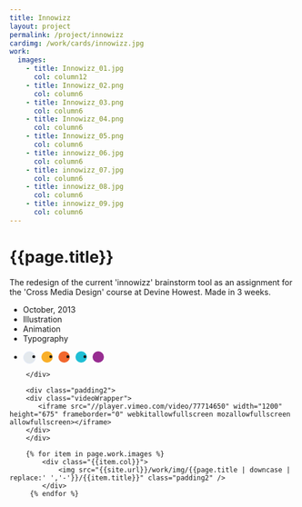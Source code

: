 ```yaml
---
title: Innowizz
layout: project
permalink: /project/innowizz
cardimg: /work/cards/innowizz.jpg
work:
  images:
    - title: Innowizz_01.jpg
      col: column12
    - title: Innowizz_02.png
      col: column6
    - title: Innowizz_03.png
      col: column6
    - title: Innowizz_04.png
      col: column6
    - title: Innowizz_05.png
      col: column6
    - title: innowizz_06.jpg
      col: column6   
    - title: innowizz_07.jpg
      col: column6
    - title: innowizz_08.jpg
      col: column6  
    - title: innowizz_09.jpg
      col: column6   
---
```


<div class="limiter margin-top8 clearfix padding2 margin-bottom4">
	<div id='intro' class='margin2r column7'>
		<h1 class="brandon">{{page.title}}</h1>
		<p class=" padding2y">
		The redesign of the current 'innowizz' brainstorm tool as an assignment for the 'Cross Media Design' course at Devine Howest. Made in 3 weeks.
		</p>
	</div>
	<div class="column3 clearfix facts">
		<ul class="facts">
			<li><i class='fa fa-fw fa-calendar'></i>October, 2013</li>
			<li><i class='fa fa-fw fa-paint-brush'></i>Illustration</li>
			<li><i class='fa fa-fw fa-bolt'></i>Animation</li>
			<li><i class='fa fa-fw fa-circle-o'></i>Typography</li>
		</ul>
		<ul class="colors column12 padding2y">
				<li class="color1"></li>
				<li class="color2"></li>
				<li class="color3"></li>
				<li class="color4"></li>
				<li class="color5"></li>
			</ul>
		
		</div>
</div>

<div class="work limiter clearfix">
		
		<div class="padding2">
		<div class="videoWrapper">
		   <iframe src="//player.vimeo.com/video/77714650" width="1200" height="675" frameborder="0" webkitallowfullscreen mozallowfullscreen allowfullscreen></iframe>
		</div>
		</div>

	    {% for item in page.work.images %}
		    <div class="{{item.col}}">
				<img src="{{site.url}}/work/img/{{page.title | downcase | replace:' ','-'}}/{{item.title}}" class="padding2" />
			</div>
         {% endfor %}

</div>



<style>

.videoWrapper {
	position: relative;
	padding-bottom: 56.25%; /* 16:9 */
	height: 0;
}
.videoWrapper iframe {
	position: absolute;
	top: 0;
	left: 0;
	width: 100%;
	height: 100%;
}

.player .video-wrapper {
	position: absolute;
	width: 100%;
	height: 100%;
	background: #000;
	padding-bottom: 56.52% !important;
}

.post-header {
  width: 100%;
  height:550px;
  background: url(../../work/header/innowizz.jpg) center center no-repeat;
  background-color: #1f2847;
  background-size: cover;
}

div ul.colors {
	width: 100%;
	height: 20px;
	border-radius:50%; 
}

div ul.colors li {
	width: 20px;
	height: 20px;
	margin-right: 10px;
	float: left;
	border-radius: 50%;
}


.color1 {background-color: #e4e9ed; border: 1px solid #e4ebfa;}
.color2 {background-color: #f9af28; }
.color3 {background-color: #f2672e; }
.color4 {background-color: #20bfd5; }
.color5 {background-color: #972d91; }


@media only screen and (max-width:640px) {
	.post-header {
		height: 300px;
	}
	.nav-roundslide {
		top: 170px;
	}
	.nav-roundslide a { margin: 0 10px;}
}
</style>

